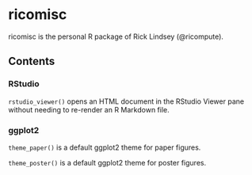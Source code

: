 # ricomisc

ricomisc is the personal R package of Rick Lindsey (@ricompute).

## Contents

### RStudio

`rstudio_viewer()` opens an HTML document in the RStudio Viewer pane without needing to re-render an R Markdown file.

### ggplot2

`theme_paper()` is a default ggplot2 theme for paper figures.

`theme_poster()` is a default ggplot2 theme for poster figures.
